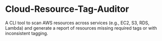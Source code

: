 # Cloud-Resource-Tag-Auditor
A CLI tool to scan AWS resources across services (e.g., EC2, S3, RDS, Lambda) and generate a report of resources missing required tags or with inconsistent tagging.
